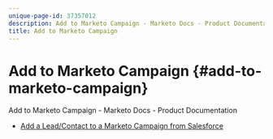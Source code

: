 ```yaml
---
unique-page-id: 37357012
description: Add to Marketo Campaign - Marketo Docs - Product Documentation
title: Add to Marketo Campaign
---
```


# Add to Marketo Campaign {#add-to-marketo-campaign}

Add to Marketo Campaign - Marketo Docs - Product Documentation

* [Add a Lead/Contact to a Marketo Campaign from Salesforce](add-to-marketo-campaign/add-a-lead-contact-to-a-marketo-campaign-from-salesforce.md)


